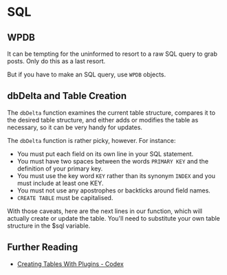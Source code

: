 # SQL


## WPDB

It can be tempting for the uninformed to resort to a raw SQL query to grab posts. Only do this as a last resort.

But if you have to make an SQL query, use `WPDB` objects.

## dbDelta and Table Creation

The `dbDelta` function examines the current table structure, compares it to the desired table structure, and either adds or modifies the table as necessary, so it can be very handy for updates.

The `dbDelta` function is rather picky, however. For instance:

 - You must put each field on its own line in your SQL statement.
 - You must have two spaces between the words `PRIMARY KEY` and the definition of your primary key.
 - You must use the key word `KEY` rather than its synonym `INDEX` and you must include at least one KEY.
 - You must not use any apostrophes or backticks around field names.
 - `CREATE TABLE` must be capitalised.

With those caveats, here are the next lines in our function, which will actually create or update the table. You'll need to substitute your own table structure in the $sql variable.

## Further Reading

 - [Creating Tables With Plugins - Codex](http://codex.wordpress.org/Creating_Tables_with_Plugins#Creating_or_Updating_the_Table)
